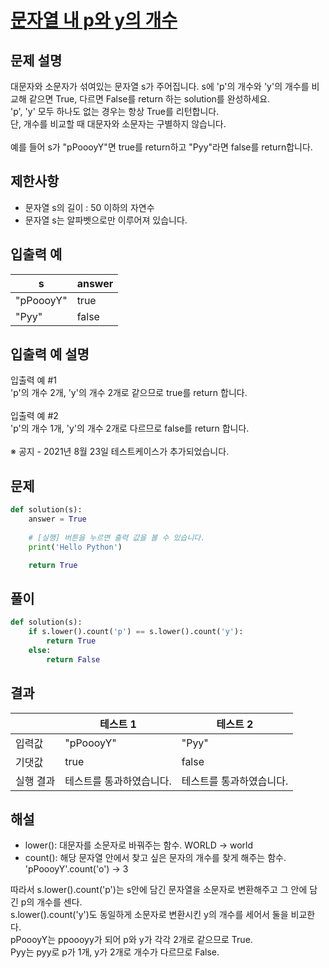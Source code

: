 # [문자열 내 p와 y의 개수](https://school.programmers.co.kr/learn/courses/30/lessons/12916)

## 문제 설명
대문자와 소문자가 섞여있는 문자열 s가 주어집니다. s에 'p'의 개수와 'y'의 개수를 비교해 같으면 True, 다르면 False를 return 하는 solution를 완성하세요.<br>
'p', 'y' 모두 하나도 없는 경우는 항상 True를 리턴합니다.<br>
단, 개수를 비교할 때 대문자와 소문자는 구별하지 않습니다.<br>
<br>
예를 들어 s가 "pPoooyY"면 true를 return하고 "Pyy"라면 false를 return합니다.

## 제한사항
- 문자열 s의 길이 : 50 이하의 자연수
- 문자열 s는 알파벳으로만 이루어져 있습니다.

## 입출력 예
|s|answer|
|---|---|
|"pPoooyY"|true|
|"Pyy"|false|

## 입출력 예 설명
입출력 예 #1<br>
'p'의 개수 2개, 'y'의 개수 2개로 같으므로 true를 return 합니다.<br>
<br>
입출력 예 #2<br>
'p'의 개수 1개, 'y'의 개수 2개로 다르므로 false를 return 합니다.<br>
<br>
※ 공지 - 2021년 8월 23일 테스트케이스가 추가되었습니다.

## 문제
```python
def solution(s):
    answer = True
    
    # [실행] 버튼을 누르면 출력 값을 볼 수 있습니다.
    print('Hello Python')

    return True
```

## 풀이
```python
def solution(s):
    if s.lower().count('p') == s.lower().count('y'):
        return True
    else:
        return False
```

## 결과
||테스트 1|테스트 2|
|---|---|---|
|입력값|"pPoooyY"|"Pyy"|
|기댓값|true|false|
|실행 결과|테스트를 통과하였습니다.|테스트를 통과하였습니다.|

## 해설
- lower(): 대문자를 소문자로 바꿔주는 함수. WORLD → world<br>
- count(): 해당 문자열 안에서 찾고 싶은 문자의 개수를 찾게 해주는 함수. 'pPoooyY'.count('o') → 3<br>

따라서 s.lower().count('p')는 s안에 담긴 문자열을 소문자로 변환해주고 그 안에 담긴 p의 개수를 센다.<br>
s.lower().count('y')도 동일하게 소문자로 변환시킨 y의 개수를 세어서 둘을 비교한다.<br>
pPoooyY는 ppoooyy가 되어 p와 y가 각각 2개로 같으므로 True.<br>
Pyy는 pyy로 p가 1개, y가 2개로 개수가 다르므로 False.<br>
